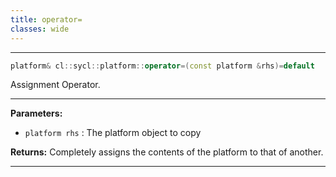 ```yaml
---
title: operator=
classes: wide
---
```



---

```cpp
platform& cl::sycl::platform::operator=(const platform &rhs)=default
```


Assignment Operator. 


---
**Parameters:**

 - `platform rhs`
: The platform object to copy 

**Returns:** Completely assigns the contents of the platform to that of another. 

---
